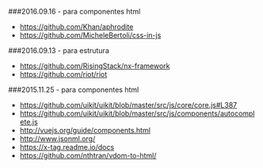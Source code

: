 
###2016.09.16 - para componentes html
- https://github.com/Khan/aphrodite
- https://github.com/MicheleBertoli/css-in-js

###2016.09.13 - para estrutura
- https://github.com/RisingStack/nx-framework
- https://github.com/riot/riot

###2015.11.25 - para componentes html

- https://github.com/uikit/uikit/blob/master/src/js/core/core.js#L387
- https://github.com/uikit/uikit/blob/master/src/js/components/autocomplete.js
- http://vuejs.org/guide/components.html
- http://www.jsonml.org/
- https://x-tag.readme.io/docs
- https://github.com/nthtran/vdom-to-html/

